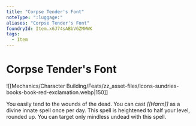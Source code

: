 ```yaml
---
title: "Corpse Tender's Font"
noteType: ":luggage:"
aliases: "Corpse Tender's Font"
foundryId: Item.x6J74sABbVGZMWWK
tags:
  - Item
---
```


# Corpse Tender's Font
![[Mechanics/Character Building/Feats/zz_asset-files/icons-sundries-books-book-red-exclamation.webp|150]]

You easily tend to the wounds of the dead. You can cast _[[Harm]]_ as a divine innate spell once per day. This spell is heightened to half your level, rounded up. You can target only mindless undead with this spell.
